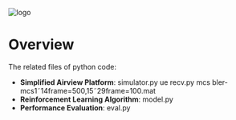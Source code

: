 ![logo](https://github.com/Mingqi-Yuan/RGB-Allocation-Based-on-RL/blob/master/logo.png)
 # Overview

The related files of python code:

* **Simplified Airview Platform**: 
	simulator.py ue recv.py
	mcs bler-mcs1˜14frame=500,15˜29frame=100.mat
* **Reinforcement Learning Algorithm**: model.py
* **Performance Evaluation**: eval.py



